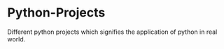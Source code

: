 # Python-Projects
Different python projects which signifies the application of python in real world.
